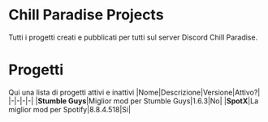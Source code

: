 # Chill Paradise Projects
Tutti i progetti creati e pubblicati per tutti sul server Discord Chill Paradise.

# Progetti
Qui una lista di progetti attivi e inattivi
|Nome|Descrizione|Versione|Attivo?|
|-|-|-|-|
|**Stumble Guys**|Miglior mod per Stumble Guys|1.6.3|No|
|**SpotX**|La miglior mod per Spotify|8.8.4.518|Si|
